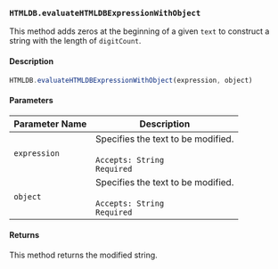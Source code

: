 ### `HTMLDB.evaluateHTMLDBExpressionWithObject`

This method adds zeros at the beginning of a given `text` to construct a string with the length of `digitCount`.

#### Description

```javascript
HTMLDB.evaluateHTMLDBExpressionWithObject(expression, object)
```

#### Parameters

| Parameter Name             | Description                               |
| -------------------------- | ----------------------------------------- |
| `expression` | Specifies the text to be modified.<br><br>`Accepts: String`<br>`Required` |
| `object` | Specifies the text to be modified.<br><br>`Accepts: String`<br>`Required` |

#### Returns

This method returns the modified string.